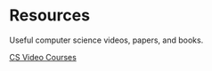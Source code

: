 # Resources

Useful computer science videos, papers, and books.

[CS Video Courses](https://github.com/Developer-Y/cs-video-courses)
